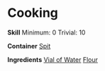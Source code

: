 <!-- TITLE: Hardtack -->
<!-- SUBTITLE: A simple biscuit made from flour and water -->
# Cooking
**Skill**
Minimum: 0
Trivial: 10

**Container**
[Spit](spit)

**Ingredients**
[Vial of Water](vial-of-water)
[Flour](flour)